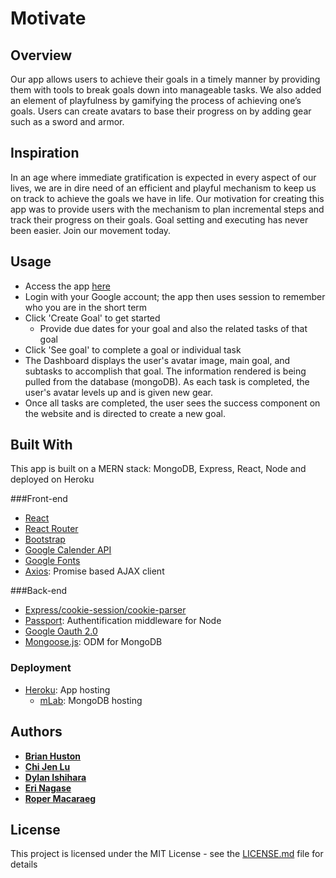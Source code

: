 # Motivate

## Overview
Our app allows users to achieve their goals in a timely manner by providing them with tools to break goals down into manageable tasks. We also added an element of playfulness by gamifying the process of achieving one’s goals. Users can create avatars to base their progress on by adding gear such as a sword and armor. 

## Inspiration
In an age where immediate gratification is expected in every aspect of our lives, we are in dire need of an efficient and playful mechanism to keep us on track to achieve the goals we have in life. Our motivation for creating this app was to provide users with the mechanism to plan incremental steps and track their progress on their goals. Goal setting and executing has never been easier. Join our movement today.

## Usage
* Access the app [here](https://goalie-teamgb.herokuapp.com/)
* Login with your Google account; the app then uses session to remember who you are in the short term
* Click 'Create Goal' to get started
  * Provide due dates for your goal and also the related tasks of that goal
* Click 'See goal' to complete a goal or individual task
* The Dashboard displays the user's avatar image, main goal, and subtasks to accomplish that goal. The information rendered is being pulled from the database (mongoDB).  As each task is completed, the user's avatar levels up and is given new gear.
* Once all tasks are completed, the user sees the success component on the website and is directed to create a new goal.

## Built With

This app is built on a MERN stack: MongoDB, Express, React, Node and deployed on Heroku

###Front-end
* [React](https://reactjs.org/)
* [React Router](https://reacttraining.com/react-router/)
* [Bootstrap](http://getbootstrap.com/docs/3.3/)
* [Google Calender API](https://developers.google.com/google-apps/calendar/)
* [Google Fonts](https://fonts.google.com/)
* [Axios](https://github.com/axios/axios): Promise based AJAX client

###Back-end
* [Express/cookie-session/cookie-parser](https://expressjs.com/)
* [Passport](http://www.passportjs.org/): Authentification middleware for Node
* [Google Oauth 2.0](https://developers.google.com/identity/protocols/OAuth2)
* [Mongoose.js](http://mongoosejs.com/): ODM for MongoDB

### Deployment
* [Heroku](https://www.heroku.com/): App hosting
  * [mLab](https://elements.heroku.com/addons/mongolab): MongoDB hosting

## Authors

* [**Brian Huston**](https://briandhus.github.io/Portfolio/) 
* [**Chi Jen Lu**](chijenlu.com) 
* [**Dylan Ishihara**](https://dylanishihara.com/) 
* [**Eri Nagase**](https://nagaseri.github.io/Responsive-Portfolio/) 
* [**Roper Macaraeg**](http://www.ropermacaraeg.com/) 

## License

This project is licensed under the MIT License - see the [LICENSE.md](LICENSE.md) file for details

